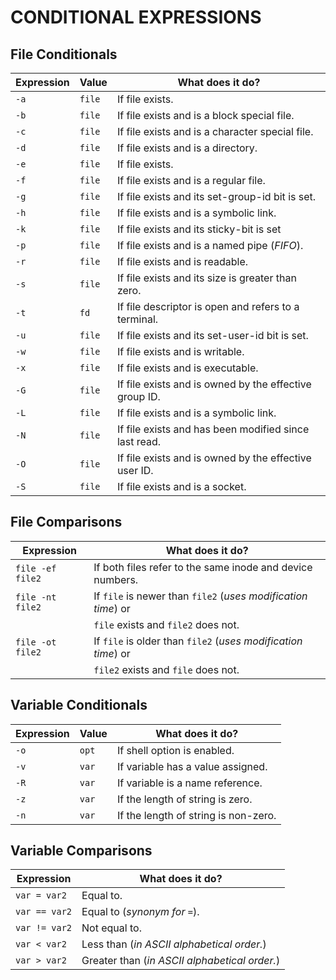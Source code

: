 # CONDITIONAL EXPRESSIONS

## File Conditionals

| Expression | Value  | What does it do?                                       |
| ---------- | ------ | ------------------------------------------------------ |
| `-a`       | `file` | If file exists.                                        |
| `-b`       | `file` | If file exists and is a block special file.            |
| `-c`       | `file` | If file exists and is a character special file.        |
| `-d`       | `file` | If file exists and is a directory.                     |
| `-e`       | `file` | If file exists.                                        |
| `-f`       | `file` | If file exists and is a regular file.                  |
| `-g`       | `file` | If file exists and its set-group-id bit is set.        |
| `-h`       | `file` | If file exists and is a symbolic link.                 |
| `-k`       | `file` | If file exists and its sticky-bit is set               |
| `-p`       | `file` | If file exists and is a named pipe (*FIFO*).           |
| `-r`       | `file` | If file exists and is readable.                        |
| `-s`       | `file` | If file exists and its size is greater than zero.      |
| `-t`       | `fd`   | If file descriptor is open and refers to a terminal.   |
| `-u`       | `file` | If file exists and its set-user-id bit is set.         |
| `-w`       | `file` | If file exists and is writable.                        |
| `-x`       | `file` | If file exists and is executable.                      |
| `-G`       | `file` | If file exists and is owned by the effective group ID. |
| `-L`       | `file` | If file exists and is a symbolic link.                 |
| `-N`       | `file` | If file exists and has been modified since last read.  |
| `-O`       | `file` | If file exists and is owned by the effective user ID.  |
| `-S`       | `file` | If file exists and is a socket.                        |

## File Comparisons

| Expression       | What does it do?                                              |
| ---------------- | ------------------------------------------------------------- |
| `file -ef file2` | If both files refer to the same inode and device numbers.     |
| `file -nt file2` | If `file` is newer than `file2` (*uses modification time*) or |
|                  | `file` exists and `file2` does not.                           |
| `file -ot file2` | If `file` is older than `file2` (*uses modification time*) or |
|                  | `file2` exists and `file` does not.                           |

## Variable Conditionals

| Expression | Value | What does it do?                     |
| ---------- | ----- | ------------------------------------ |
| `-o`       | `opt` | If shell option is enabled.          |
| `-v`       | `var` | If variable has a value assigned.    |
| `-R`       | `var` | If variable is a name reference.     |
| `-z`       | `var` | If the length of string is zero.     |
| `-n`       | `var` | If the length of string is non-zero. |

## Variable Comparisons

| Expression    | What does it do?                              |
| ------------- | --------------------------------------------- |
| `var = var2`  | Equal to.                                     |
| `var == var2` | Equal to (*synonym for `=`*).                 |
| `var != var2` | Not equal to.                                 |
| `var < var2`  | Less than (*in ASCII alphabetical order.*)    |
| `var > var2`  | Greater than (*in ASCII alphabetical order.*) |

<!-- CHAPTER END -->

